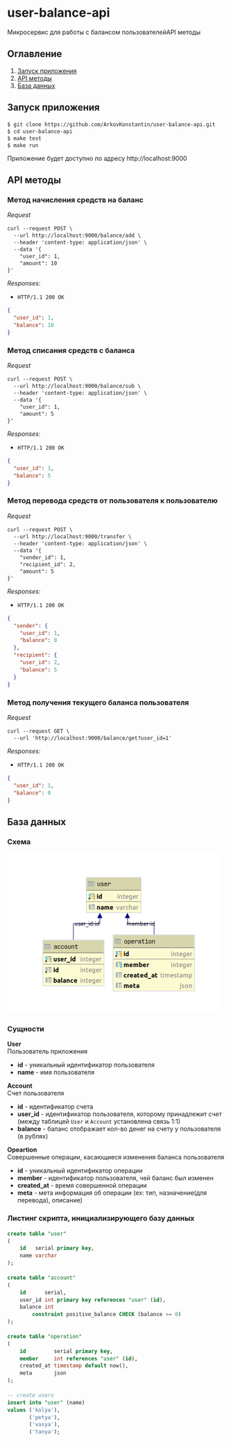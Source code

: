 # user-balance-api
Микросервис для работы с балансом пользователейAPI методы

## Оглавление

1. [Запуск приложения](#run)
2. [API методы](#api)
3. [База данных](#database)

<a name="run">Запуск приложения</a>
---
```
$ git clone https://github.com/ArkovKonstantin/user-balance-api.git
$ cd user-balance-api
$ make test
$ make run
```
Приложение будет доступно по адресу http://localhost:9000

<a name="api">API методы</a>
---

### Метод начисления средств на баланс
_Request_
```shell script
curl --request POST \
  --url http://localhost:9000/balance/add \
  --header 'content-type: application/json' \
  --data '{
	"user_id": 1,
	"amount": 10
}'
```
_Responses:_
* `HTTP/1.1 200 OK`
```json
{
  "user_id": 1,
  "balance": 10
}
```
### Метод списания средств с баланса
_Request_
```shell script
curl --request POST \
  --url http://localhost:9000/balance/sub \
  --header 'content-type: application/json' \
  --data '{
	"user_id": 1,
	"amount": 5
}'
```

_Responses:_
* `HTTP/1.1 200 OK`
```json
{
  "user_id": 1,
  "balance": 5
}
```

### Метод перевода средств от пользователя к пользователю 
_Request_
```shell script
curl --request POST \
  --url http://localhost:9000/transfer \
  --header 'content-type: application/json' \
  --data '{
	"sender_id": 1,
	"recipient_id": 2,
	"amount": 5
}'
```

_Responses:_
* `HTTP/1.1 200 OK`
```json
{
  "sender": {
    "user_id": 1,
    "balance": 0
  },
  "recipient": {
    "user_id": 2,
    "balance": 5
  }
}
```

### Метод получения текущего баланса пользователя
_Request_
```shell script
curl --request GET \
  --url 'http://localhost:9000/balance/get?user_id=1'
```
_Responses:_
* `HTTP/1.1 200 OK`
```json
{
  "user_id": 1,
  "balance": 0
}
```

<a name="database">База данных</a>
---
### Схема
![Image](https://github.com/ArkovKonstantin/user-balance-api/raw/master/assets/schema.png) <br>

### Сущности

**User** <br>
Пользователь приложения
* **id** - уникальный идентификатор пользователя
* **name** - имя пользователя

**Account** <br>
Счет пользователя
* **id** - идентификатор счета
* **user_id** - идентификатор пользователя, которому принадлежит счет (между таблицей `User` и `Account` установлена связь 1:1)
* **balance** - баланс отображает кол-во денег на счету у пользователя (в рублях)

**Opeartion** <br>
Совершенные операции, касающиеся изменения баланса пользователя
* **id** - уникальный идентификатор операции
* **member** - идентификатор пользователя, чей баланс был изменен
* **created_at** - время совершенной операции
* **meta** - мета информация об операции (ex: тип, назначение(для перевода), описание)

### Листинг скрипта, инициализирующего базу данных
```sql
create table "user"
(
    id   serial primary key,
    name varchar
);

create table "account"
(
    id      serial,
    user_id int primary key references "user" (id),
    balance int
        constraint positive_balance CHECK (balance >= 0)
);

create table "operation"
(
    id         serial primary key,
    member     int references "user" (id),
    created_at timestamp default now(),
    meta       json
);

-- create users
insert into "user" (name)
values ('kolya'),
       ('petya'),
       ('vasya'),
       ('tanya');
``` 
